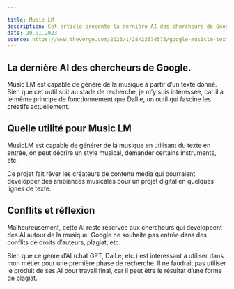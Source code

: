 ```yaml
---

title: Music LM
description: Cet article présente la dernière AI des chercheurs de Google Music LM.
date: 29.01.2023
source: https://www.theverge.com/2023/1/28/23574573/google-musiclm-text-to-music-ai
---
```


## La dernière AI des chercheurs de Google. 
Music LM est capable de généré de la musique à partir d’un texte donné. Bien que cet outil soit au stade de recherche, je m’y suis intéressée, car il a le même principe de fonctionnement que Dall.e, un outil qui fascine les créatifs actuellement.

## Quelle utilité pour Music LM
MusicLM est capable de générer de la musique en utilisant du texte en entrée, on peut décrire un style musical, demander certains instruments, etc. 

Ce projet fait rêver les créateurs de contenu média qui pourraient développer des ambiances musicales pour un projet digital en quelques lignes de texte. 

## Conflits et réflexion
Malheureusement, cette AI reste réservée aux chercheurs qui développent des AI autour de la musique. Google ne souhaite pas entrée dans des conflits de droits d’auteurs, plagiat, etc. 

Bien que ce genre d’AI (chat GPT, Dall.e, etc.) est intéressant à utiliser dans mon métier pour une première phase de recherche. Il ne faudrait pas utiliser le produit de ses AI pour travail final, car il peut être le résultat d’une forme de plagiat.
